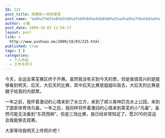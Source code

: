 ```yaml
---
ID: 225
post_title: 观赛前一天的感受
post_name: '%e8%a7%82%e8%b5%9b%e5%89%8d%e4%b8%80%e5%a4%a9%e7%9a%84%e6%84%9f%e5%8f%97'
author: 小奥
post_date: 2009-10-03 21:54:17
layout: post
link: >
  http://www.yushuai.me/2009/10/03/225.html
published: true
tags: [ ]
categories:
  - 个人作品
  - 工作与学习
---
```

今天，全运会莱芜赛区终于开赛。虽然我没有买到今天的票，但是我很高兴的是能够看到明天、后天、大后天的比赛，其中后天比赛是姐姐叫我去，大后天的比赛是嫂子给我的内部票。

一年之前，我怀着激动的心情来到了水立方，来到了顺义奥林匹克水上公园，来到了国家体育场鸟巢。一年之后，我同样将怀着激动的心情来到莱芜的小“鸟巢”，虽然可能无法看到“东荷西柳”，但是三场比赛，我已经非常知足了。愿2010的亚运会我能够去观赛。

大家等待我明天上传照片吧！